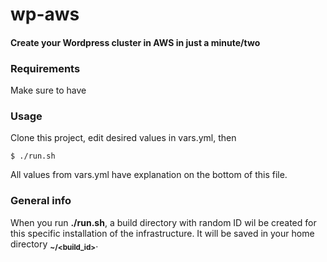 # wp-aws

#### Create your Wordpress cluster in AWS in just a minute/two

### Requirements
Make sure to have 

### Usage
Clone this project, edit desired values in vars.yml, then
```
$ ./run.sh
```

All values from vars.yml have explanation on the bottom of this file.

### General info
When you run **./run.sh**, a build directory with random ID wil be created for this specific installation of the infrastructure. It will be saved in your home directory **__<sub>~/<build_id></sub>__**.
